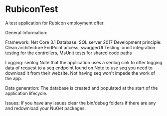 # RubiconTest

A test application for Rubicon employment offer.


General Information:

Framework: Net Core 3.1
Database: SQL server 2017
Development principle: Clean architecture
EndPoint access: swaggerUI
Testing: xunit integration testing for the controllers, MsUnit tests for shared code paths

Logging: serilog
Note that the application uses a serilog sink to offer logging data of request to a seq endpoint found on 
Note to use seq you need to download it from their website. Not having seq won't impede the work of the app.

Data generation:
The database is created and populated at the start of the application lifecycle.

Issues: 
If you have any issues clear the bin/debug folders if there are any and 
redownload your NuGet packages.
